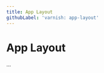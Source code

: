 ```yaml
---
title: App Layout
githubLabel: 'varnish: app-layout'
---
```


# App Layout

<p class="description">...</p>
